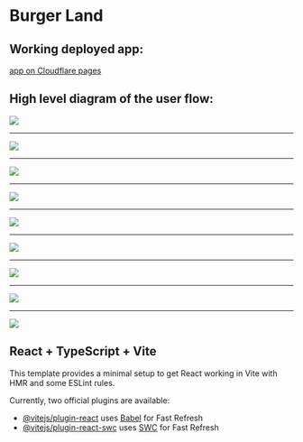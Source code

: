 # Burger Land

## Working deployed app:

[app on Cloudflare pages](https://burger-land.pages.dev/)

## High level diagram of the user flow:

![](user_flow/burger%20land%20(1).png)
***
![](user_flow/burger%20land%20(2).png)
***
![](user_flow/burger%20land%20(3).png)
***
![](user_flow/burger%20land%20(4).png)
***
![](user_flow/burger%20land%20(5).png)
***
![](user_flow/burger%20land%20(6).png)
***
![](user_flow/burger%20land%20(7).png)
***
![](user_flow/burger%20land%20(8).png)
***
![](user_flow/burger%20land%20(9).png)

## React + TypeScript + Vite

This template provides a minimal setup to get React working in Vite with HMR and some ESLint rules.

Currently, two official plugins are available:

- [@vitejs/plugin-react](https://github.com/vitejs/vite-plugin-react/blob/main/packages/plugin-react/README.md) uses [Babel](https://babeljs.io/) for Fast Refresh
- [@vitejs/plugin-react-swc](https://github.com/vitejs/vite-plugin-react-swc) uses [SWC](https://swc.rs/) for Fast Refresh


